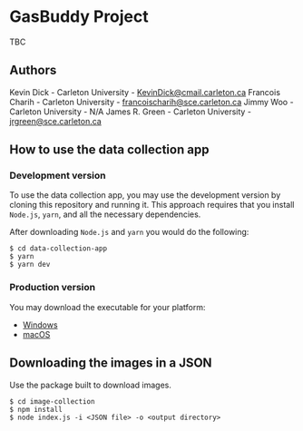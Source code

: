# GasBuddy Project

TBC

## Authors

Kevin Dick - Carleton University - <KevinDick@cmail.carleton.ca>
Francois Charih - Carleton University - <francoischarih@sce.carleton.ca>
Jimmy Woo - Carleton University - N/A
James R. Green - Carleton University - <jrgreen@sce.carleton.ca>

## How to use the data collection app

### Development version

To use the data collection app, you may use the development version by cloning
this repository and running it. This approach requires that you install 
`Node.js`, `yarn`, and all the necessary dependencies. 

After downloading `Node.js` and `yarn` you would do the following:

```
$ cd data-collection-app
$ yarn
$ yarn dev
```

### Production version

You may download the executable for your platform:

* [Windows](http://cu-bic.ca/public/data-collection-app-win.zip)
* [macOS](http://cu-bic.ca/public/data-collection-app-macos.zip)


## Downloading the images in a JSON

Use the package built to download images.

```
$ cd image-collection
$ npm install
$ node index.js -i <JSON file> -o <output directory>
```
